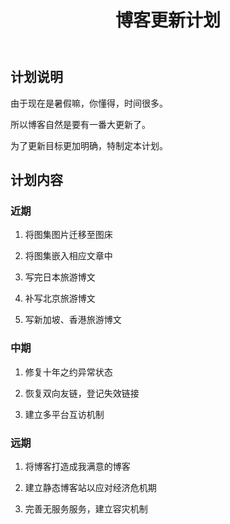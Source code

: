 ﻿---
published: 2025-08-06T22:57:00.000Z
title: 博客更新计划
slug: bokegengxinjihua
description: 计划说明由于现在是暑假嘛，你懂得，时间很多。所以博客自然是要
tags: [随笔]
featured: false
draft: false
excerpt: 计划说明由于现在是暑假嘛，你懂得，时间很多。所以博客自然是要有一番大更新了。为了更新目标更加明确，特制定本计划。计划内容近期1.将图集图片迁移至图床2.将图集嵌入相应文章中3.写完日本旅游博文4.补写
---

## 计划说明

由于现在是暑假嘛，你懂得，时间很多。



所以博客自然是要有一番大更新了。



为了更新目标更加明确，特制定本计划。



## 计划内容

### 近期

1. 将图集图片迁移至图床



2. 将图集嵌入相应文章中



3. 写完日本旅游博文



4. 补写北京旅游博文



5. 写新加坡、香港旅游博文



### 中期

1. 修复十年之约异常状态



2. 恢复双向友链，登记失效链接



3. 建立多平台互访机制



### 远期

1. 将博客打造成我满意的博客



2. 建立静态博客站以应对经济危机期



3. 完善无服务服务，建立容灾机制
